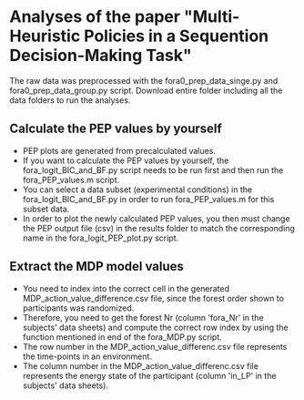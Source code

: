 # Analyses of the paper "Multi-Heuristic Policies in a Sequention Decision-Making Task"
The raw data was preprocessed with the fora0_prep_data_singe.py and fora0_prep_data_group.py script. Download entire folder including all the data folders to run the analyses.

## Calculate the PEP values by yourself
- PEP plots are generated from precalculated values.
- If you want to calculate the PEP values by yourself, the fora_logit_BIC_and_BF.py script needs to be run first and then run the fora_PEP_values.m script.
- You can select a data subset (experimental conditions) in the fora_logit_BIC_and_BF.py in order to run fora_PEP_values.m for this subset data.
- In order to plot the newly calculated PEP values, you then must change the PEP output file (csv) in the results folder to match the corresponding name in the fora_logit_PEP_plot.py script.

## Extract the MDP model values
- You need to index into the correct cell in the generated MDP_action_value_difference.csv file, since the forest order shown to participants was randomized.
- Therefore, you need to get the forest Nr (column 'fora_Nr' in the subjects' data sheets) and compute the correct row index by using  the function mentioned in end of the fora_MDP.py script.
- The row number in the MDP_action_value_differenc.csv file represents the time-points in an environment.
- The column number in the MDP_action_value_differenc.csv file represents the energy state of the participant (column 'in_LP' in the subjects' data sheets).
